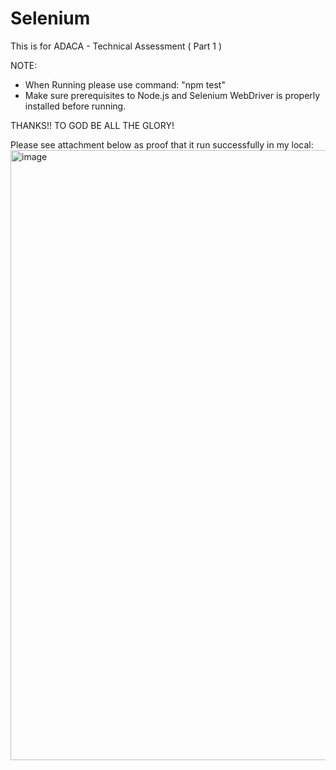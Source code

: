 # Selenium
This is for ADACA - Technical Assessment ( Part 1 )

NOTE:
- When Running please use command: "npm test"
- Make sure prerequisites to Node.js and Selenium WebDriver is properly installed before running.

THANKS!! TO GOD BE ALL THE GLORY!

Please see attachment below as proof that it run successfully in my local:
<img width="1667" height="976" alt="image" src="https://github.com/user-attachments/assets/5dcaf523-d17d-4423-99fe-29b704e874c9" />

